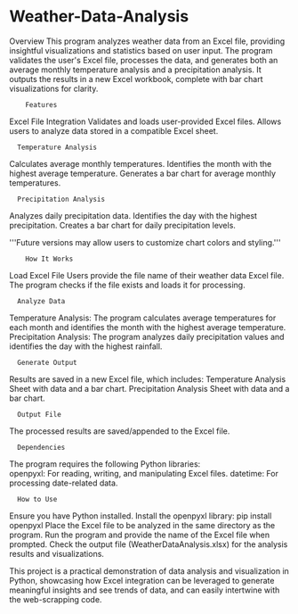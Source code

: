 # Weather-Data-Analysis

Overview
    This program analyzes weather data from an Excel file, providing insightful visualizations and statistics based on user input. The program validates the user's Excel file, processes the data, and generates both an average monthly temperature analysis and a precipitation analysis. It outputs the results in a new Excel workbook, complete with bar chart visualizations for clarity.


        Features
Excel File Integration
Validates and loads user-provided Excel files.
Allows users to analyze data stored in a compatible Excel sheet.

      Temperature Analysis
Calculates average monthly temperatures.
Identifies the month with the highest average temperature.
Generates a bar chart for average monthly temperatures.

      Precipitation Analysis
Analyzes daily precipitation data.
Identifies the day with the highest precipitation.
Creates a bar chart for daily precipitation levels.

'''Future versions may allow users to customize chart colors and styling.'''


        How It Works
Load Excel File
Users provide the file name of their weather data Excel file. The program checks if the file exists and loads it for processing.

      Analyze Data
Temperature Analysis: The program calculates average temperatures for each month and identifies the month with the highest average temperature.
Precipitation Analysis: The program analyzes daily precipitation values and identifies the day with the highest rainfall.

      Generate Output
Results are saved in a new Excel file, which includes:
Temperature Analysis Sheet with data and a bar chart.
Precipitation Analysis Sheet with data and a bar chart.

      Output File
The processed results are saved/appended to the Excel file.

      Dependencies
The program requires the following Python libraries:    
openpyxl: For reading, writing, and manipulating Excel files.
datetime: For processing date-related data.

      How to Use
Ensure you have Python installed.
Install the openpyxl library:
pip install openpyxl
Place the Excel file to be analyzed in the same directory as the program.
Run the program and provide the name of the Excel file when prompted.
Check the output file (WeatherDataAnalysis.xlsx) for the analysis results and visualizations.

This project is a practical demonstration of data analysis and visualization in Python, showcasing how Excel integration can be leveraged to generate meaningful insights and see trends of data, and can easily intertwine with the web-scrapping code.
